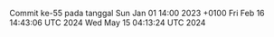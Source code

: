 Commit ke-55 pada tanggal Sun Jan 01 14:00 2023 +0100
Fri Feb 16 14:43:06 UTC 2024
Wed May 15 04:13:24 UTC 2024

